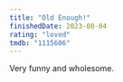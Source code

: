 ```yaml
---
title: "Old Enough!"
finishedDate: 2023-08-04
rating: "loved"
tmdb: "1115606"
---
```


Very funny and wholesome.
